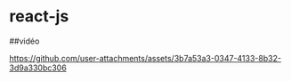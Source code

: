 # react-js
##vidéo 

https://github.com/user-attachments/assets/3b7a53a3-0347-4133-8b32-3d9a330bc306


 
